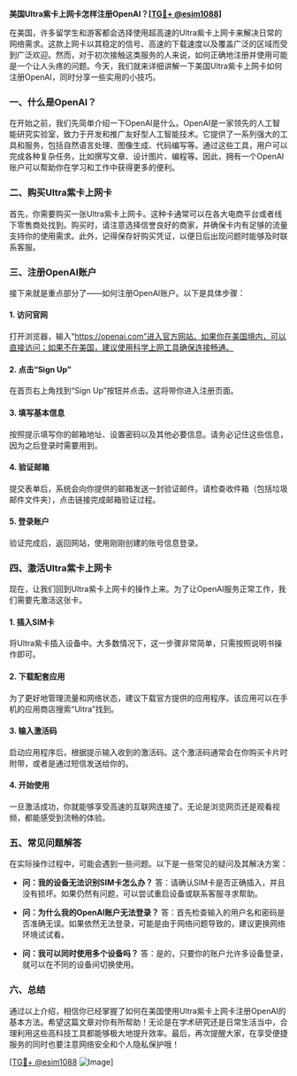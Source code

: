 **美国Ultra紫卡上网卡怎样注册OpenAI？[[TG💪+ @esim1088](https://t.me/s/esim1088)]**

在美国，许多留学生和游客都会选择使用超高速的Ultra紫卡上网卡来解决日常的网络需求。这款上网卡以其稳定的信号、高速的下载速度以及覆盖广泛的区域而受到广泛欢迎。然而，对于初次接触这类服务的人来说，如何正确地注册并使用可能是一个让人头疼的问题。今天，我们就来详细讲解一下美国Ultra紫卡上网卡如何注册OpenAI，同时分享一些实用的小技巧。

### 一、什么是OpenAI？

在开始之前，我们先简单介绍一下OpenAI是什么。OpenAI是一家领先的人工智能研究实验室，致力于开发和推广友好型人工智能技术。它提供了一系列强大的工具和服务，包括自然语言处理、图像生成、代码编写等。通过这些工具，用户可以完成各种复杂任务，比如撰写文章、设计图片、编程等。因此，拥有一个OpenAI账户可以帮助你在学习和工作中获得更多的便利。

### 二、购买Ultra紫卡上网卡

首先，你需要购买一张Ultra紫卡上网卡。这种卡通常可以在各大电商平台或者线下零售商处找到。购买时，请注意选择信誉良好的商家，并确保卡内有足够的流量支持你的使用需求。此外，记得保存好购买凭证，以便日后出现问题时能够及时联系客服。

### 三、注册OpenAI账户

接下来就是重点部分了——如何注册OpenAI账户。以下是具体步骤：

#### 1. 访问官网
打开浏览器，输入“https://openai.com”进入官方网站。如果你在美国境内，可以直接访问；如果不在美国，建议使用科学上网工具确保连接畅通。

#### 2. 点击“Sign Up”
在首页右上角找到“Sign Up”按钮并点击。这将带你进入注册页面。

#### 3. 填写基本信息
按照提示填写你的邮箱地址、设置密码以及其他必要信息。请务必记住这些信息，因为之后登录时需要用到。

#### 4. 验证邮箱
提交表单后，系统会向你提供的邮箱发送一封验证邮件。请检查收件箱（包括垃圾邮件文件夹），点击链接完成邮箱验证过程。

#### 5. 登录账户
验证完成后，返回网站，使用刚刚创建的账号信息登录。

### 四、激活Ultra紫卡上网卡

现在，让我们回到Ultra紫卡上网卡的操作上来。为了让OpenAI服务正常工作，我们需要先激活这张卡。

#### 1. 插入SIM卡
将Ultra紫卡插入设备中。大多数情况下，这一步骤非常简单，只需按照说明书操作即可。

#### 2. 下载配套应用
为了更好地管理流量和网络状态，建议下载官方提供的应用程序。该应用可以在手机的应用商店搜索“Ultra”找到。

#### 3. 输入激活码
启动应用程序后，根据提示输入收到的激活码。这个激活码通常会在你购买卡片时附带，或者是通过短信发送给你的。

#### 4. 开始使用
一旦激活成功，你就能够享受高速的互联网连接了。无论是浏览网页还是观看视频，都能感受到流畅的体验。

### 五、常见问题解答

在实际操作过程中，可能会遇到一些问题。以下是一些常见的疑问及其解决方案：

- **问：我的设备无法识别SIM卡怎么办？**
  答：请确认SIM卡是否正确插入，并且没有损坏。如果仍然有问题，可以尝试重启设备或联系客服寻求帮助。

- **问：为什么我的OpenAI账户无法登录？**
  答：首先检查输入的用户名和密码是否准确无误。如果依然无法登录，可能是由于网络问题导致的，建议更换网络环境试试看。

- **问：我可以同时使用多个设备吗？**
  答：是的，只要你的账户允许多设备登录，就可以在不同的设备间切换使用。

### 六、总结

通过以上介绍，相信你已经掌握了如何在美国使用Ultra紫卡上网卡注册OpenAI的基本方法。希望这篇文章对你有所帮助！无论是在学术研究还是日常生活当中，合理利用这些高科技工具都能够极大地提升效率。最后，再次提醒大家，在享受便捷服务的同时也要注意网络安全和个人隐私保护哦！

[[TG💪+ @esim1088](https://t.me/s/esim1088) ![Image](https://i.postimg.cc/4NQfJmqS/Snipaste-2025-05-13-00-14-12.png)]